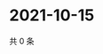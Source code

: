 # 2021-10-15

共 0 条

<!-- BEGIN WEIBO -->
<!-- 最后更新时间 Fri Oct 15 2021 12:01:01 GMT+0800 (China Standard Time) -->

<!-- END WEIBO -->
